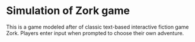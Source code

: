 # Simulation of Zork game

This is a game modeled after of classic text-based interactive fiction game Zork. Players enter input when prompted to choose their own adventure.

